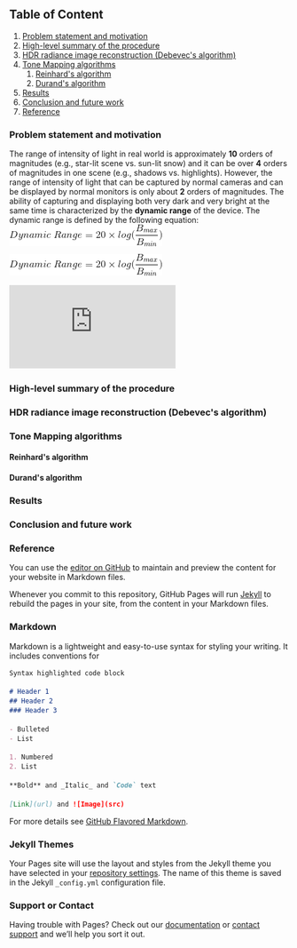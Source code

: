 ## Table of Content
1. [Problem statement and motivation](#Problem-statement-and-motivation)
2. [High-level summary of the procedure](#High-level-summary-of-the-procedure)
3. [HDR radiance image reconstruction (Debevec's algorithm)](#HDR-radiance-image-reconstruction-(Debevec's-algorithm))
4. [Tone Mapping algorithms](#Tone-Mapping-algorithms)
   1. [Reinhard's algorithm](#Reinhard's-algorithm)
   2. [Durand's algorithm](#Durand's-algorithm)
5. [Results](#Results)
6. [Conclusion and future work](#Conclusion-and-future-work)
7. [Reference](#Reference)


### Problem statement and motivation
The range of intensity of light in real world is approximately **10** orders of magnitudes (e.g., star-lit scene vs. sun-lit snow) and it can be over **4** orders of magnitudes in one scene (e.g., shadows vs. highlights). However, the range of intensity of light that can be captured by normal cameras and can be displayed by normal monitors is only about **2** orders of magnitudes. The ability of capturing and displaying both very dark and very bright at the same time is characterized by the **dynamic range** of the device. The dynamic range is defined by the following equation:
<img align="center" src="https://github.com/zhangboyu/zhangboyu.github.io/blob/master/equations/CodeCogsEqn.gif" />

![](https://github.com/zhangboyu/zhangboyu.github.io/blob/master/equations/CodeCogsEqn.gif)

![](http://latex.codecogs.com/gif.latex?Dynamic%5C%20Range%3D20%5Ctimes%20log%28%5Cfrac%7BB_%7Bmax%7D%7D%7BB_%7Bmin%7D%7D%29)



### High-level summary of the procedure
### HDR radiance image reconstruction (Debevec's algorithm)
### Tone Mapping algorithms
#### Reinhard's algorithm
#### Durand's algorithm
### Results
### Conclusion and future work
### Reference



You can use the [editor on GitHub](https://github.com/zhangboyu/zhangboyu.github.io/edit/master/README.md) to maintain and preview the content for your website in Markdown files.

Whenever you commit to this repository, GitHub Pages will run [Jekyll](https://jekyllrb.com/) to rebuild the pages in your site, from the content in your Markdown files.

### Markdown

Markdown is a lightweight and easy-to-use syntax for styling your writing. It includes conventions for

```markdown
Syntax highlighted code block

# Header 1
## Header 2
### Header 3

- Bulleted
- List

1. Numbered
2. List

**Bold** and _Italic_ and `Code` text

[Link](url) and ![Image](src)
```

For more details see [GitHub Flavored Markdown](https://guides.github.com/features/mastering-markdown/).

### Jekyll Themes

Your Pages site will use the layout and styles from the Jekyll theme you have selected in your [repository settings](https://github.com/zhangboyu/zhangboyu.github.io/settings). The name of this theme is saved in the Jekyll `_config.yml` configuration file.

### Support or Contact

Having trouble with Pages? Check out our [documentation](https://help.github.com/categories/github-pages-basics/) or [contact support](https://github.com/contact) and we’ll help you sort it out.
